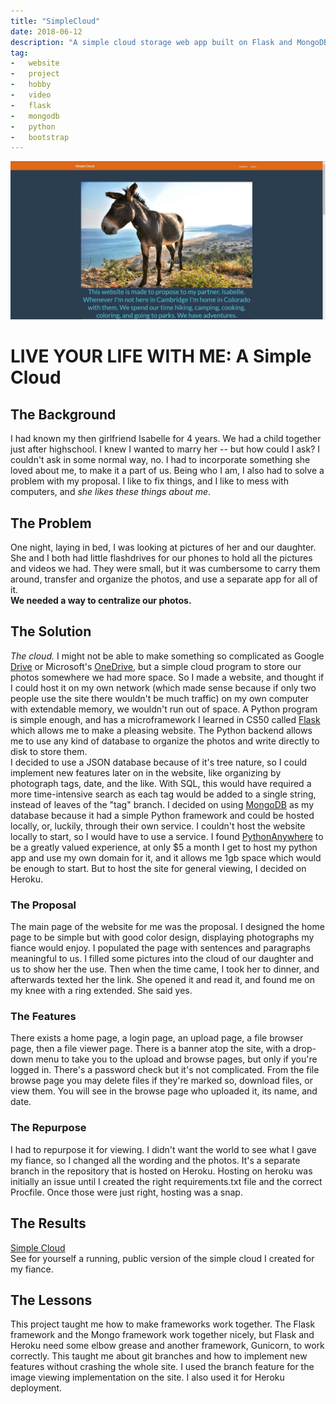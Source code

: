 ```yaml
---
title: "SimpleCloud"
date: 2018-06-12
description: "A simple cloud storage web app built on Flask and MongoDB"
tag:
-   website
-   project
-   hobby
-   video
-   flask
-   mongodb
-   python
-   bootstrap
---
```

![SimpleCloud](./simplecloud.jpg)
# LIVE YOUR LIFE WITH ME:  A Simple Cloud  

## The Background
I had known my then girlfriend Isabelle for 4 years. We had a child together just after highschool. I knew I wanted to marry her -- but how could I ask? I couldn't ask in some normal way, no. I had to incorporate something she loved about me, to make it a part of us. Being who I am, I also had to solve a problem with my proposal. I like to fix things, and I like to mess with computers, and *she likes these things about me*.  

## The Problem
One night, laying in bed, I was looking at pictures of her and our daughter. She and I both had little flashdrives for our phones to hold all the pictures and videos we had. They were small, but it was cumbersome to carry them around, transfer and organize the photos, and use a separate app for all of it.   
**We needed a way to centralize our photos.**

## The Solution
*The cloud.* I might not be able to make something so complicated as Google [Drive][Drive] or Microsoft's [OneDrive][OneDrive], but a simple cloud program to store our photos somewhere we had more space. So I made a website, and thought if I could host it on my own network (which made sense because if only two people use the site there wouldn't be much traffic) on my own computer with extendable memory, we wouldn't run out of space. A Python program is simple enough, and has a microframework I learned in CS50 called [Flask][Flask] which allows me to make a pleasing website. The Python backend allows me to use any kind of database to organize the photos and write directly to disk to store them.  
I decided to use a JSON database because of it's tree nature, so I could implement new features later on in the website, like organizing by photograph tags, date, and the like. With SQL, this would have required a more time-intensive search as each tag would be added to a single string, instead of leaves of the "tag" branch. I decided on using [MongoDB][Mongo] as my database because it had a simple Python framework and could be hosted locally, or, luckily, through their own service. I couldn't host the website locally to start, so I would have to use a service. I found [PythonAnywhere][PA] to be a greatly valued experience, at only $5 a month I get to host my python app and use my own domain for it, and it allows me 1gb space which would be enough to start. But to host the site for general viewing, I decided on Heroku.  

### The Proposal
The main page of the website for me was the proposal. I designed the home page to be simple but with good color design, displaying photographs my fiance would enjoy. I populated the page with sentences and paragraphs meaningful to us. I filled some pictures into the cloud of our daughter and us to show her the use. Then when the time came, I took her to dinner, and afterwards texted her the link. She opened it and read it, and found me on my knee with a ring extended. She said yes.  

### The Features
There exists a home page, a login page, an upload page, a file browser page, then a file viewer page. There is a banner atop the site, with a drop-down menu to take you to the upload and browse pages, but only if you're logged in. There's a password check but it's not complicated. From the file browse page you may delete files if they're marked so, download files, or view them. You will see in the browse page who uploaded it, its name, and date.

### The Repurpose
I had to repurpose it for viewing. I didn't want the world to see what I gave my fiance, so I changed all the wording and the photos. It's a separate branch in the repository that is hosted on Heroku. Hosting on heroku was initially an issue until I created the right requirements.txt file and the correct Procfile. Once those were just right, hosting was a snap.

## The Results
[Simple Cloud][Simple Cloud]  
See for yourself a running, public version of the simple cloud I created for my fiance.

## The Lessons
This project taught me how to make frameworks work together. The Flask framework and the Mongo framework work together nicely, but Flask and Heroku need some elbow grease and another framework, Gunicorn, to work correctly.  This taught me about git branches and how to implement new features without crashing the whole site. I used the branch feature for the image viewing implementation on the site. I also used it for Heroku deployment.

[Drive]: https://drive.google.com
[OneDrive]: https://onedrive.live.com/about/en-us/
[Flask]: http://flask.pocoo.org/
[Mongo]: https://www.mongodb.com/
[PA]: https://www.pythonanywhere.com
[Simple Cloud]: https://simplecloud.herokuapp.com
